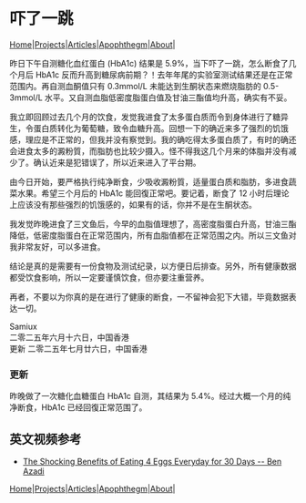 # 吓了一跳

[Home](/README.md)|[Projects](/projects.md)|[Articles](/articles.md)|[Apophthegm](/apophthegm.md)|[About](/about.md)|

昨日下午自测糖化血红蛋白 (HbA1c) 结果是 5.9%，当下吓了一跳，怎么断食了几个月后 HbA1c 反而升高到糖尿病前期？！去年年尾的实验室测试结果还是在正常范围内。再自测血酮值只有 0.3mmol/L 未能达到生酮状态来燃烧脂肪的 0.5-3mmol/L 水平。又自测血脂低密度脂蛋白值及甘油三酯值均升高，确实有不妥。

我立即回顾过去几个月的饮食，发觉我进食了太多蛋白质而令到身体进行了糖异生，令蛋白质转化为葡萄糖，致令血糖升高。回想一下的确近来多了强烈的饥饿感，理应是不正常的，但我并没有察觉到。我的确吃得太多蛋白质了，有时的确还会进食太多的澱粉質，而脂肪也比较少摄入。怪不得我这几个月来的体脂并没有减少了。确认近来是犯错误了，所以近来进入了平台期。

由今日开始，要严格执行纯净断食，少吸收澱粉質，适量蛋白质和脂肪，多进食蔬菜水果。希望三个月后的 HbA1c 能回復正常吧。要记着，断食了 12 小时后理论上应该没有那些强烈的饥饿感的，如果有的话，你并不是在生酮状态。

我发觉昨晚进食了三文鱼后，今早的血脂值理想了，高密度脂蛋白升高，甘油三酯降低，低密度脂蛋白在正常范围内，所有血脂值都在正常范围之内。所以三文鱼对我非常友好，可以多进食。

结论是真的是需要有一份食物及测试纪录，以方便日后排查。另外，所有健康数据都受饮食影响，所以一定要谨慎饮食，但亦要注重营养。

再者，不要以为你真的是在进行了健康的断食，一不留神会犯下大错，毕竟数据表达一切。

Samiux    
二零二五年六月十六日，中国香港    
更新 二零二五年七月廿六日，中国香港    

### 更新

昨晚做了一次糖化血糖蛋白 HbA1c 自测，其结果为 5.4%。经过大概一个月的纯净断食，HbA1c 已经回復正常范围了。    

## 英文视频参考
- [The Shocking Benefits of Eating 4 Eggs Everyday for 30 Days -- Ben Azadi](https://www.youtube.com/watch?v=BQoxFKzBMA4)    

[Home](/README.md)|[Projects](/projects.md)|[Articles](/articles.md)|[Apophthegm](/apophthegm.md)|[About](/about.md)|
